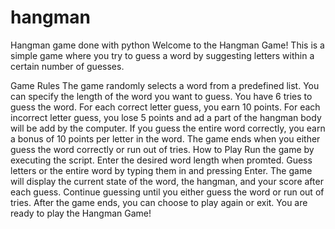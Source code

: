# hangman
Hangman game done with python
Welcome to the Hangman Game! This is a simple game where you try to guess a word by suggesting letters within a certain number of guesses.

Game Rules
The game randomly selects a word from a predefined list.
You can specify the length of the word you want to guess.
You have 6 tries to guess the word.
For each correct letter guess, you earn 10 points.
For each incorrect letter guess, you lose 5 points and ad a part of the hangman body will be add by the computer.
If you guess the entire word correctly, you earn a bonus of 10 points per letter in the word.
The game ends when you either guess the word correctly or run out of tries.
How to Play
Run the game by executing the script.
Enter the desired word length when promted.
Guess letters or the entire word by typing them in and pressing Enter.
The game will display the current state of the word, the hangman, and your score after each guess.
Continue guessing until you either guess the word or run out of tries.
After the game ends, you can choose to play again or exit.
You are ready to play the Hangman Game!
